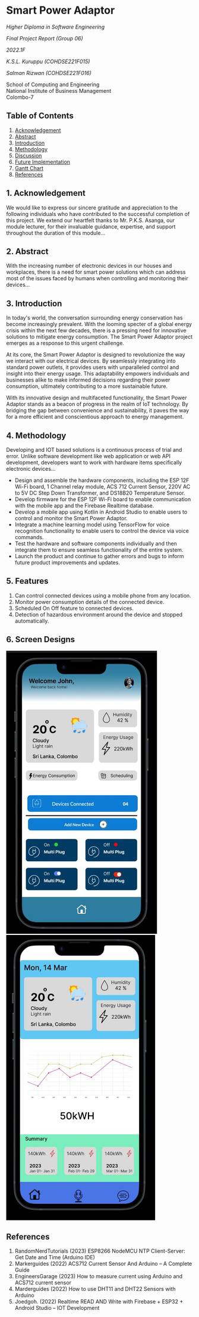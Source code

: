 <!DOCTYPE html>
<html lang="en">
<head>
<meta charset="UTF-8">
<meta name="viewport" content="width=device-width, initial-scale=1.0">
</head>
<body>

<h1>Smart Power Adaptor</h1>
<p><em>Higher Diploma in Software Engineering</em></p>
<p><em>Final Project Report (Group 06)</em></p>
<p><em>2022.1F</em></p>
<p><em>K.S.L. Kuruppu (COHDSE221F015)</em></p>
<p><em>Salman Rizwan (COHDSE221F016)</em></p>
<p>School of Computing and Engineering<br>
National Institute of Business Management<br>
Colombo-7</p>

<h2>Table of Contents</h2>
<ol>
  <li><a href="#acknowledgement">Acknowledgement</a></li>
  <li><a href="#abstract">Abstract</a></li>
  <li><a href="#introduction">Introduction</a></li>
  <li><a href="#methodology">Methodology</a></li>
  <li><a href="#discussion">Discussion</a></li>
  <li><a href="#future-implementation">Future Implementation</a></li>
  <li><a href="#gantt-chart">Gantt Chart</a></li>
  <li><a href="#references">References</a></li>
</ol>

<h2 id="acknowledgement">1. Acknowledgement</h2>
<p>We would like to express our sincere gratitude and appreciation to the following individuals who have contributed to the successful completion of this project. We extend our heartfelt thanks to Mr. P.K.S. Asanga, our module lecturer, for their invaluable guidance, expertise, and support throughout the duration of this module...</p>

<h2 id="abstract">2. Abstract</h2>
<p>With the increasing number of electronic devices in our houses and workplaces, there is a need for smart power solutions which can address most of the issues faced by humans when controlling and monitoring their devices...</p>

<h2 id="introduction">3. Introduction</h2>
<p>In today's world, the conversation surrounding energy conservation has become increasingly prevalent. With the looming specter of a global energy crisis within the next few decades, there is a pressing need for innovative solutions to mitigate energy consumption. The Smart Power Adaptor project emerges as a response to this urgent challenge.

At its core, the Smart Power Adaptor is designed to revolutionize the way we interact with our electrical devices. By seamlessly integrating into standard power outlets, it provides users with unparalleled control and insight into their energy usage. This adaptability empowers individuals and businesses alike to make informed decisions regarding their power consumption, ultimately contributing to a more sustainable future.

With its innovative design and multifaceted functionality, the Smart Power Adaptor stands as a beacon of progress in the realm of IoT technology. By bridging the gap between convenience and sustainability, it paves the way for a more efficient and conscientious approach to energy management.</p>

<h2 id="methodology">4. Methodology</h2>
<p>Developing and IOT based solutions is a continuous process of trial and error. Unlike software development like web application or web API development, developers want to work with hardware items specifically electronic devices...</p>
<ul>
  <li>Design and assemble the hardware components, including the ESP 12F Wi-Fi board, 1 Channel relay module, ACS 712 Current Sensor, 220V AC to 5V DC Step Down Transformer, and DS18B20 Temperature Sensor.</li>
  <li>Develop firmware for the ESP 12F Wi-Fi board to enable communication with the mobile app and the Firebase Realtime database.</li>
  <li>Develop a mobile app using Kotlin in Android Studio to enable users to control and monitor the Smart Power Adaptor.</li>
  <li>Integrate a machine learning model using TensorFlow for voice recognition functionality to enable users to control the device via voice commands.</li>
  <li>Test the hardware and software components individually and then integrate them to ensure seamless functionality of the entire system.</li>
  <li>Launch the product and continue to gather errors and bugs to inform future product improvements and updates.</li>
</ul>

<h2 id="Features">5. Features</h2>
<ol>
  <li>Can control connected devices using a mobile phone from any location.</li>
  <li>Monitor power consumption details of the connected device.</li>
  <li>Scheduled On Off feature to connected devices.</li>
  <li>Detection of hazardous environment around the device and stopped automatically.</li>
</ol>

<h2 id="screen_design">6. Screen Designs</h2>
<img src="Capture1.JPG" alt="Description of the image">
<img src="Details.JPG" alt="Description of the image">

<h2 id="references">References</h2>
<ol>
  <li>RandomNerdTutorials (2023) ESP8266 NodeMCU NTP Client-Server: Get Date and Time (Arduino IDE)</li>
  <li>Markerguides (2022) ACS712 Current Sensor And Arduino – A Complete Guide</li>
  <li>EngineersGarage (2023) How to measure current using Arduino and ACS712 current sensor</li>
  <li>Marderguides (2022) How to use DHT11 and DHT22 Sensors with Arduino</li>
  <li>Joedgoh. (2022) Realtime READ AND Write with Firebase + ESP32 + Android Studio – IOT Development</li>
</ol>

</body>
</html>

